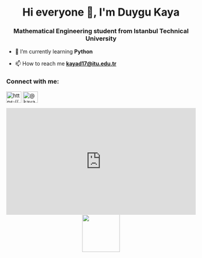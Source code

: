 <h1 align="center">Hi everyone 👋, I'm Duygu Kaya</h1>
<h3 align="center">Mathematical Engineering student from Istanbul Technical University</h3>

- 🌱 I’m currently learning **Python**

- 📫 How to reach me **kayad17@itu.edu.tr**

<h3 align="left">Connect with me:</h3>
<p align="left">
<a href="https://linkedin.com/in/https://www.linkedin.com/in/duygu-kaya-b919741a2/" target="blank"><img align="center" src="https://raw.githubusercontent.com/rahuldkjain/github-profile-readme-generator/master/src/images/icons/Social/linked-in-alt.svg" alt="https://www.linkedin.com/in/duygu-kaya-b919741a2/" height="30" width="40" /></a>
<a href="https://medium.com/@kayad17" target="blank"><img align="center" src="https://raw.githubusercontent.com/rahuldkjain/github-profile-readme-generator/master/src/images/icons/Social/medium.svg" alt="@kayad17" height="30" width="40" /></a>
</p>

<div style="height:0;padding-bottom:56.25%;position:relative;width:100%">
  <iframe allowfullscreen="" frameBorder="0" height="100%" src="https://giphy.com/embed/8CYD7zQOYECt2UolVp/video" style="left:0;position:absolute;top:0" width="100%"></iframe></div>
  

<div id="header" align="center">
  <img src="https://media.giphy.com/media/M9gbBd9nbDrOTu1Mqx/giphy.gif" width="100"/>
</div>
